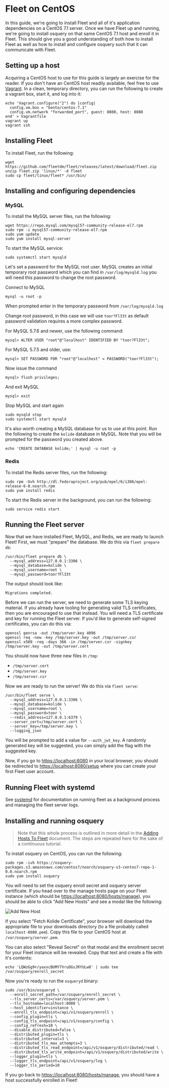 Fleet on CentOS
======================

In this guide, we're going to install Fleet and all of it's application dependencies on a CentOS 7.1 server. Once we have Fleet up and running, we're going to install osquery on that same CentOS 7.1 host and enroll it in Fleet. This should give you a good understanding of both how to install Fleet as well as how to install and configure osquery such that it can communicate with Fleet.

## Setting up a host

Acquiring a CentOS host to use for this guide is largely an exercise for the reader. If you don't have an CentOS host readily available, feel free to use [Vagrant](https://www.vagrantup.com/). In a clean, temporary directory, you can run the following to create a vagrant box, start it, and log into it:

```
echo 'Vagrant.configure("2") do |config|
  config.vm.box = "bento/centos-7.1"
  config.vm.network "forwarded_port", guest: 8080, host: 8080
end' > Vagrantfile
vagrant up
vagrant ssh
```

## Installing Fleet

To install Fleet, run the following:

```
wget https://github.com/fleetdm/fleet/releases/latest/download/fleet.zip
unzip fleet.zip 'linux/*' -d fleet
sudo cp fleet/linux/fleet* /usr/bin/
```

## Installing and configuring dependencies

### MySQL

To install the MySQL server files, run the following:

```
wget https://repo.mysql.com/mysql57-community-release-el7.rpm
sudo rpm -i mysql57-community-release-el7.rpm
sudo yum update
sudo yum install mysql-server
```

To start the MySQL service:

```
sudo systemctl start mysqld
```

Let's set a password for the MySQL root user.
MySQL creates an initial temporary root password which you can find in  ```/var/log/mysqld.log``` you will need this password to change the root password.

Connect to MySQL
```
mysql -u root -p
```
When prompted enter in the temporary password from ```/var/log/mysqld.log```

Change root password, in this case we will use `toor?Fl33t` as default password validation requires a more complex password.

For MySQL 5.7.6 and newer, use the following command:

```
mysql> ALTER USER "root"@"localhost" IDENTIFIED BY "toor?Fl33t";
```

For MySQL 5.7.5 and older, use:

```
mysql> SET PASSWORD FOR "root"@"localhost" = PASSWORD("toor?Fl33t");
```
Now issue the command
```
mysql> flush privileges;
```
And exit MySQL
```
mysql> exit
```
Stop MySQL and start again
```
sudo mysqld stop
sudo systemctl start mysqld
```
It's also worth creating a MySQL database for us to use at this point. Run the following to create the `kolide` database in MySQL. Note that you will be prompted for the password you created above.

```
echo 'CREATE DATABASE kolide;' | mysql -u root -p
```

### Redis

To install the Redis server files, run the following:

```
sudo rpm -Uvh http://dl.fedoraproject.org/pub/epel/6/i386/epel-release-6-8.noarch.rpm
sudo yum install redis
```

To start the Redis server in the background, you can run the following:

```
sudo service redis start
```

## Running the Fleet server

Now that we have installed Fleet, MySQL, and Redis, we are ready to launch Fleet! First, we must "prepare" the database. We do this via `fleet prepare db`:

```
/usr/bin/fleet prepare db \
  --mysql_address=127.0.0.1:3306 \
  --mysql_database=kolide \
  --mysql_username=root \
  --mysql_password=toor?Fl33t
```

The output should look like:

```
Migrations completed.
```

Before we can run the server, we need to generate some TLS keying material. If you already have tooling for generating valid TLS certificates, then you are encouraged to use that instead. You will need a TLS certificate and key for running the Fleet server. If you'd like to generate self-signed certificates, you can do this via:

```
openssl genrsa -out /tmp/server.key 4096
openssl req -new -key /tmp/server.key -out /tmp/server.csr
openssl x509 -req -days 366 -in /tmp/server.csr -signkey /tmp/server.key -out /tmp/server.cert
```

You should now have three new files in `/tmp`:

- `/tmp/server.cert`
- `/tmp/server.key`
- `/tmp/server.csr`

Now we are ready to run the server! We do this via `fleet serve`:

```
/usr/bin/fleet serve \
  --mysql_address=127.0.0.1:3306 \
  --mysql_database=kolide \
  --mysql_username=root \
  --mysql_password=toor \
  --redis_address=127.0.0.1:6379 \
  --server_cert=/tmp/server.cert \
  --server_key=/tmp/server.key \
  --logging_json
```
You will be prompted to add a value for ```--auth_jwt_key```. A randomly generated key will be suggested, you can simply add the flag with the suggested key.

Now, if you go to [https://localhost:8080](https://localhost:8080) in your local browser, you should be redirected to [https://localhost:8080/setup](https://localhost:8080/setup) where you can create your first Fleet user account.

## Running Fleet with systemd

See [systemd](./systemd.md) for documentation on running fleet as a background process and managing the fleet server logs.


## Installing and running osquery

> Note that this whole process is outlined in more detail in the [Adding Hosts To Fleet](./adding-hosts-to-fleet.md) document. The steps are repeated here for the sake of a continuous tutorial.

To install osquery on CentOS, you can run the following:

```
sudo rpm -ivh https://osquery-packages.s3.amazonaws.com/centos7/noarch/osquery-s3-centos7-repo-1-0.0.noarch.rpm
sudo yum install osquery
```

You will need to set the osquery enroll secret and osquery server certificate. If you head over to the manage hosts page on your Fleet instance (which should be [https://localhost:8080/hosts/manage](https://localhost:8080/hosts/manage)), you should be able to click "Add New Hosts" and see a modal like the following:

![Add New Host](../images/add-new-host-modal.png)

If you select "Fetch Kolide Certificate", your browser will download the appropriate file to your downloads directory (to a file probably called `localhost-8080.pem`). Copy this file to your CentOS host at `/var/osquery/server.pem`.

You can also select "Reveal Secret" on that modal and the enrollment secret for your Fleet instance will be revealed. Copy that text and create a file with it's contents:

```
echo 'LQWzGg9+/yaxxcBUMY7VruDGsJRYULw8' | sudo tee /var/osquery/enroll_secret
```

Now you're ready to run the `osqueryd` binary:

```
sudo /usr/bin/osqueryd \
  --enroll_secret_path=/var/osquery/enroll_secret \
  --tls_server_certs=/var/osquery/server.pem \
  --tls_hostname=localhost:8080 \
  --host_identifier=instance \
  --enroll_tls_endpoint=/api/v1/osquery/enroll \
  --config_plugin=tls \
  --config_tls_endpoint=/api/v1/osquery/config \
  --config_refresh=10 \
  --disable_distributed=false \
  --distributed_plugin=tls \
  --distributed_interval=3 \
  --distributed_tls_max_attempts=3 \
  --distributed_tls_read_endpoint=/api/v1/osquery/distributed/read \
  --distributed_tls_write_endpoint=/api/v1/osquery/distributed/write \
  --logger_plugin=tls \
  --logger_tls_endpoint=/api/v1/osquery/log \
  --logger_tls_period=10
```

If you go back to [https://localhost:8080/hosts/manage](https://localhost:8080/hosts/manage), you should have a host successfully enrolled in Fleet!
